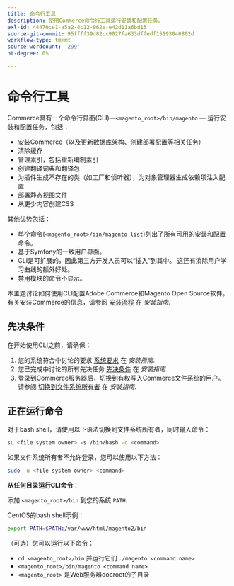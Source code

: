 ```yaml
---
title: 命令行工具
description: 使用Commerce命令行工具运行安装和配置任务。
exl-id: 44470ce1-a5a2-4c12-962e-e42d11a6bd15
source-git-commit: 95ffff39d82cc9027fa633dffedf15193040802d
workflow-type: tm+mt
source-wordcount: '299'
ht-degree: 0%

---
```


# 命令行工具

Commerce具有一个命令行界面(CLI)—`<magento_root>/bin/magento` — 运行安装和配置任务，包括：

- 安装Commerce（以及更新数据库架构、创建部署配置等相关任务）
- 清除缓存
- 管理索引，包括重新编制索引
- 创建翻译词典和翻译包
- 为插件生成不存在的类（如工厂和侦听器），为对象管理器生成依赖项注入配置
- 部署静态视图文件
- 从更少内容创建CSS

其他优势包括：

- 单个命令(`<magento_root>/bin/magento list`)列出了所有可用的安装和配置命令。
- 基于Symfony的一致用户界面。
- CLI是可扩展的，因此第三方开发人员可以“插入”到其中。 这还有消除用户学习曲线的额外好处。
- 禁用模块的命令不显示。

本主题讨论如何使用CLI配置Adobe Commerce和Magento Open Source软件。 有关安装Commerce的信息，请参阅 [安装流程](../../installation/overview.md) 在 _安装指南_.

## 先决条件

在开始使用CLI之前，请确保：

1. 您的系统符合中讨论的要求 [系统要求](../../installation/system-requirements.md) 在 _安装指南_.
1. 您已完成中讨论的所有先决任务 [先决条件](../../installation/prerequisites/overview.md) 在 _安装指南_.
1. 登录到Commerce服务器后，切换到有权写入Commerce文件系统的用户。 请参阅 [切换到文件系统所有者](../../installation/prerequisites/file-system/overview.md) 在 _安装指南_.

## 正在运行命令

对于bash shell，请使用以下语法切换到文件系统所有者，同时输入命令：

```bash
su <file system owner> -s /bin/bash -c <command>
```

如果文件系统所有者不允许登录，您可以使用以下方法：

```bash
sudo -u <file system owner> <command>
```

**从任何目录运行CLI命令**：

添加 `<magento_root>/bin` 到您的系统 `PATH`.

CentOS的bash shell示例：

```bash
export PATH=$PATH:/var/www/html/magento2/bin
```

（可选）您可以运行以下命令：

- `cd <magento_root>/bin` 并运行它们 `./magento <command name>`
- `<magento_root>/bin/magento <command name>`
- `<magento_root>` 是Web服务器docroot的子目录
